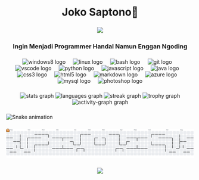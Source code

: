 <h1 align="center">Joko Saptono🐰</h1>

###

<div align="center">
  <img height="275" src="https://i.imgur.com/THWWpWi.jpeg"  />
</div>

###

<h3 align="center">Ingin Menjadi Programmer Handal Namun Enggan Ngoding</h3>

###

<div align="center">
  <img src="https://cdn.jsdelivr.net/gh/devicons/devicon/icons/windows8/windows8-original.svg" height="40" alt="windows8 logo"  />
  <img width="12" />
  <img src="https://cdn.jsdelivr.net/gh/devicons/devicon/icons/linux/linux-original.svg" height="40" alt="linux logo"  />
  <img width="12" />
  <img src="https://cdn.jsdelivr.net/gh/devicons/devicon/icons/bash/bash-original.svg" height="40" alt="bash logo"  />
  <img width="12" />
  <img src="https://cdn.jsdelivr.net/gh/devicons/devicon/icons/git/git-original.svg" height="40" alt="git logo"  />
  <img width="12" />
  <img src="https://cdn.jsdelivr.net/gh/devicons/devicon/icons/vscode/vscode-original.svg" height="40" alt="vscode logo"  />
  <img width="12" />
  <img src="https://cdn.jsdelivr.net/gh/devicons/devicon/icons/python/python-original.svg" height="40" alt="python logo"  />
  <img width="12" />
  <img src="https://cdn.jsdelivr.net/gh/devicons/devicon/icons/javascript/javascript-original.svg" height="40" alt="javascript logo"  />
  <img width="12" />
  <img src="https://cdn.jsdelivr.net/gh/devicons/devicon/icons/java/java-original.svg" height="40" alt="java logo"  />
  <img width="12" />
  <img src="https://cdn.jsdelivr.net/gh/devicons/devicon/icons/css3/css3-original.svg" height="40" alt="css3 logo"  />
  <img width="12" />
  <img src="https://cdn.jsdelivr.net/gh/devicons/devicon/icons/html5/html5-original.svg" height="40" alt="html5 logo"  />
  <img width="12" />
  <img src="https://cdn.jsdelivr.net/gh/devicons/devicon/icons/markdown/markdown-original.svg" height="40" alt="markdown logo"  />
  <img width="12" />
  <img src="https://cdn.jsdelivr.net/gh/devicons/devicon/icons/azure/azure-original.svg" height="40" alt="azure logo"  />
  <img width="12" />
  <img src="https://cdn.jsdelivr.net/gh/devicons/devicon/icons/mysql/mysql-original.svg" height="40" alt="mysql logo"  />
  <img width="12" />
  <img src="https://cdn.jsdelivr.net/gh/devicons/devicon/icons/photoshop/photoshop-plain.svg" height="40" alt="photoshop logo"  />
</div>

###

<div align="center">
  <img src="https://github-readme-stats.vercel.app/api?username=josapton&hide_title=false&hide_rank=false&show_icons=true&include_all_commits=true&count_private=true&disable_animations=false&theme=nord&locale=en&hide_border=false&order=1" height="150" alt="stats graph"  />
  <img src="https://github-readme-stats.vercel.app/api/top-langs?username=josapton&locale=en&hide_title=false&layout=compact&card_width=320&langs_count=5&theme=nord&hide_border=false&order=2" height="150" alt="languages graph"  />
  <img src="https://streak-stats.demolab.com?user=josapton&locale=en&mode=daily&theme=nord&hide_border=false&border_radius=5&order=3" height="150" alt="streak graph"  />
  <img src="https://github-profile-trophy.vercel.app?username=josapton&theme=nord&column=-1&row=1&margin-w=8&margin-h=8&no-bg=false&no-frame=false&order=4" height="150" alt="trophy graph"  />
  <img src="https://github-readme-activity-graph.vercel.app/graph?username=josapton&radius=16&theme=nord&area=true&order=5" height="300" alt="activity-graph graph"  />
</div>

###

<img src="https://raw.githubusercontent.com/josapton/josapton/output/snake.svg" alt="Snake animation" />

###

<picture>
  <source media="(prefers-color-scheme: dark)" srcset="https://raw.githubusercontent.com/josapton/josapton/output/pacman-contribution-graph-dark.svg">
  <source media="(prefers-color-scheme: light)" srcset="https://raw.githubusercontent.com/josapton/josapton/output/pacman-contribution-graph.svg">
  <img alt="pacman contribution graph" src="https://raw.githubusercontent.com/josapton/josapton/output/pacman-contribution-graph.svg">
</picture>

###

<div align="center">
  <img height="285" src="https://media1.giphy.com/media/v1.Y2lkPTc5MGI3NjExbXpqeXM4M3BpYzBmdWZxeHluMzJnNXRhNjNlb3Rva2E2ZzFjeHR0byZlcD12MV9pbnRlcm5hbF9naWZfYnlfaWQmY3Q9Zw/ljH8TvHVMhpaezLmJr/giphy.gif"  />
</div>

###
